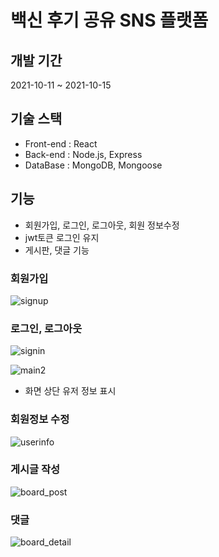 # 백신 후기 공유 SNS 플랫폼

## 개발 기간
2021-10-11 ~ 2021-10-15

## 기술 스택 
- Front-end : React  
- Back-end : Node.js, Express  
- DataBase : MongoDB, Mongoose  

## 기능 
- 회원가입, 로그인, 로그아웃, 회원 정보수정
- jwt토큰 로그인 유지 
- 게시판, 댓글 기능

### 회원가입
![signup](https://user-images.githubusercontent.com/89058170/173237392-3fc5a3a6-1551-47c3-8c09-0a0464121ec8.PNG)

### 로그인, 로그아웃
![signin](https://user-images.githubusercontent.com/89058170/173237434-0e3eb7a0-9140-49aa-973b-09785041411b.PNG)

![main2](https://user-images.githubusercontent.com/89058170/173237499-b9c2bb43-3e31-4019-9f01-303a4d956131.PNG)
- 화면 상단 유저 정보 표시

### 회원정보 수정
![userinfo](https://user-images.githubusercontent.com/89058170/173237519-b26afe40-6334-4c3d-b687-374a07b76483.PNG)

### 게시글 작성
![board_post](https://user-images.githubusercontent.com/89058170/173237526-84b51397-ca39-4c1b-8950-204ff5572609.PNG)

### 댓글
![board_detail](https://user-images.githubusercontent.com/89058170/173237538-6f09c49a-9ef8-4e31-8fbb-d08bc09354ac.PNG)
